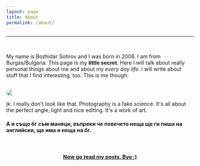 ```yaml
---
layout: page
title: About
permalink: /about/
---
```


---
<br>

My name is Bozhidar Sotirov and I was born in 2006. I am from Burgas/Bulgaria. This page is my **little secret**. Here I will talk about really personal things about me and about my *every day life*. I will write about stuff that I find interesting, too. This is me though:  <br>


<img style = "  border-radius: 20px; margin: 0 auto; display: block;margin-top: 30px;" src = "/bojkos-thoughts/assets/images/me.jpg">  

jk. I really don't look like that. Photography is a fake science. It's all about the perfect angle, light and nice editing. It's a work of art.
 <br>

#### А и също бг съм маняци, въпреки че повечето неща ще ги пиша на английски, ще има и неща на бг.  
  
<br>

<h4 style = "text-align: center; text-decoration: underline; ">Now go read my posts. Bye ;)</h4>
